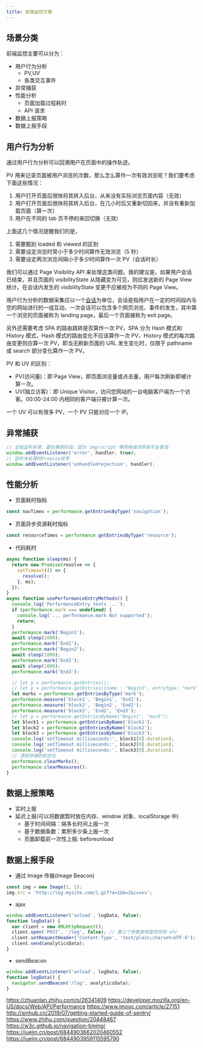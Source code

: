 ```yaml
---
title: 前端监控方案
---
```


## 场景分类

前端监控主要可以分为：

- 用户行为分析
  - PV,UV
  - 各类交互事件
- 异常捕获
- 性能分析
  - 页面加载过程耗时
  - API 请求
- 数据上报策略
- 数据上报手段

## 用户行为分析

通过用户行为分析可以回溯用户在页面中的操作轨迹。

PV 用来记录页面被用户浏览的次数，那么怎么算作一次有效浏览呢？我们要考虑下面这些情况：

1. 用户打开页面后很快将其转入后台，从来没有实际浏览页面内容（无效）
2. 用户打开页面后很快将其转入后台，在几小时后又重新切回来，并没有重新加载页面（算一次）
3. 用户在不同的 tab 页不停的来回切换（无效）

上面这几个情况提醒我们的是，

1. 需要甄别 loaded 和 viewed 的区别
2. 需要设定浏览时常小于多少时间算作无效浏览（5 秒）
3. 需要设定两次浏览间隔小于多少时间算作一次 PV（会话时长）

我们可以通过 Page Visibility API 来处理这类问题。我的建议是，如果用户会话已结束，并且页面的 visibilityState 从隐藏变为可见，则应发送新的 Page View 统计。在会话内发生的 visibilityState 变更不应被视为不同的 Page View。

用户行为分析的数据采集应以一个[会话](https://support.google.com/analytics/answer/2731565)为单位，会话是指用户在一定的时间段内与您的网站进行的一组互动，一次会话可以包含多个网页浏览、事件的发生，其中第一个浏览的页面被称为 landing page，最后一个页面被称为 exit page。

另外还需要考虑 SPA 的路由跳转是否算作一次 PV，SPA 分为 Hash 模式和 History 模式，Hash 模式的路由变化不应该算作一次 PV，History 模式的每次路由变更则应算一次 PV，即当无刷新页面的 URL 发生变化时，仅限于 pathname 或 search 部分变化算作一次 PV。

PV 和 UV 的区别：

- PV(访问量)：即 Page View，即页面浏览量或点击量，用户每次刷新即被计算一次。
- UV(独立访客)：即 Unique Visitor，访问您网站的一台电脑客户端为一个访客。00:00-24:00 内相同的客户端只被计算一次。

一个 UV 可以有很多 PV，一个 PV 只能对应一个 IP。

## 异常捕获

```js
// 全局监听异常，要在捕获阶段，因为 img/script 等网络请求异常不会冒泡
window.addEventListener('error', handler, true);
// 监听未处理的Promise异常
window.addEventListener('unhandledrejection', handler);
```

## 性能分析

- 页面耗时指标

```js
const navTimes = performance.getEntriesByType('navigation');
```

- 页面异步资源耗时指标

```js
const resourceTimes = performance.getEntriesByType('resource');
```

- 代码耗时

```js
async function sleep(ms) {
  return new Promise(resolve => {
    setTimeout(() => {
      resolve();
    }, ms);
  });
}
async function usePerformanceEntryMethods() {
  console.log('PerformanceEntry tests ...');
  if (performance.mark === undefined) {
    console.log('... performance.mark Not supported');
    return;
  }
  performance.mark('Begin1');
  await sleep(1000);
  performance.mark('End1');
  performance.mark('Begin2');
  await sleep(1000);
  performance.mark('End2');
  await sleep(1000);
  performance.mark('End3');

  // let p = performance.getEntries();
  // let p = performance.getEntries({name : "Begin1", entryType: "mark"});
  let marks = performance.getEntriesByType('mark');
  performance.measure('block1', 'Begin1', 'End1');
  performance.measure('block2', 'Begin2', 'End2');
  performance.measure('block3', 'End2', 'End3');
  // let p = performance.getEntriesByName("Begin1", "mark");
  let block1 = performance.getEntriesByName('block1');
  let block2 = performance.getEntriesByName('block2');
  let block3 = performance.getEntriesByName('block3');
  console.log('setTimeout milliseconds:', block1[0].duration);
  console.log('setTimeout milliseconds:', block2[0].duration);
  console.log('setTimeout milliseconds:', block3[0].duration);
  // 清除存储的标志位
  performance.clearMarks();
  performance.clearMeasures();
}
```

## 数据上报策略

- 实时上报
- 延迟上报(可以将数据暂时放在内存、window 对象、localStorage 中)
  - 基于时间间隔：隔多长时间上报一次
  - 基于数据条数：累积多少条上报一次
  - 页面卸载前一次性上报: beforeunload

## 数据上报手段

- 通过 Image 传输(Image Beacon)

```js
const img = new Image(1, 1);
img.src = 'http://log.mysite.com/1.gif?a=1&b=2&c=xxx';
```

- ajax

```js
window.addEventListener('unload', logData, false);
function logData() {
  var client = new XMLHttpRequest();
  client.open('POST', '/log', false); // 第三个参数表明是同步的 xhr
  client.setRequestHeader('Content-Type', 'text/plain;charset=UTF-8');
  client.send(analyticsData);
}
```

- sendBeacon

```js
window.addEventListener('unload', logData, false);
function logData() {
  navigator.sendBeacon('/log', analyticsData);
}
```

https://zhuanlan.zhihu.com/p/26341409
https://developer.mozilla.org/en-US/docs/Web/API/Performance
https://www.imooc.com/article/27151
http://sinhub.cn/2019/07/getting-started-guide-of-sentry/
https://www.zhihu.com/question/20448467
https://w3c.github.io/navigation-timing/
https://juejin.cn/post/6844903662020460552
https://juejin.cn/post/6844903959115595790
